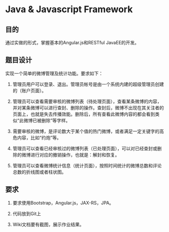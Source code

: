 Java & Javascript Framework
===============

目的
-------

通过实做的形式，掌握基本的Angular.js和RESTful JavaEE的开发。


题目设计
--------

实现一个简单的微博管理及统计功能。要求如下：

1. 管理员用户可以登录、退出。管理员帐号是由一个系统内建的超级管理员创建的（账户页面）。

2. 管理员可以查看需要审核的微博列表（待处理页面），查看某条微博的内容，并对某条微博可以进行查封、删除的操作。查封后，微博不出现在其关注者的页面上，也就是失去传播效能。删除后，所有查看此微博内容的都会看到类似“此微博已被删除”等字样。

3. 需要审核的微博，是评论数大于某个值的热门微博，或者满足一定关键字的高危内容，比如“约炮”等。

4. 管理员可以查看已经审核过的微博列表（已处理页面），可以对已经查封或删除的微博进行对应的撤销操作，也就是：解封和恢复。

5. 管理员可以查看微博统计信息（统计页面），按照时间统计的微博总数和评论总数的折线图或者柱状图。


要求
------

1. 要求使用Bootstrap，Angular.js，JAX-RS，JPA。

2. 代码放到Git上

3. Wiki文档要有截图，展示作业结果。

